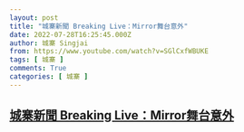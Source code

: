 ```yaml
---
layout: post
title: "城寨新聞 Breaking Live：Mirror舞台意外"
date: 2022-07-28T16:25:45.000Z
author: 城寨 Singjai
from: https://www.youtube.com/watch?v=SGlCxfWBUKE
tags: [ 城寨 ]
comments: True
categories: [ 城寨 ]
---
```

<!--1659025545000-->
[城寨新聞 Breaking Live：Mirror舞台意外](https://www.youtube.com/watch?v=SGlCxfWBUKE)
------

<div>

</div>
